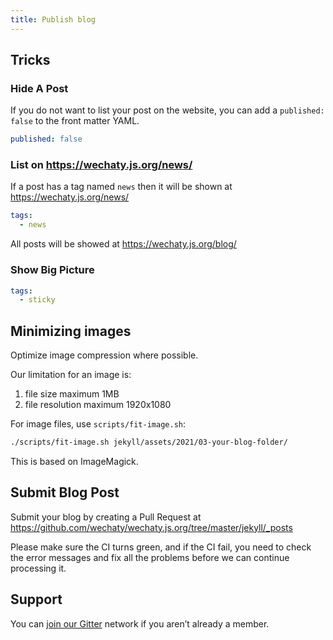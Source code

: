 ```yaml
---
title: Publish blog
---
```


## Tricks

### Hide A Post

If you do not want to list your post on the website,
you can add a `published: false` to the front matter YAML.

```yaml
published: false
```

### List on <https://wechaty.js.org/news/>

If a post has a tag named `news`
then it will be shown at <https://wechaty.js.org/news/>

```yaml
tags:
  - news
```

All posts will be showed at <https://wechaty.js.org/blog/>

### Show Big Picture

```yaml
tags:
  - sticky
```

## Minimizing images

Optimize image compression where possible.

Our limitation for an image is:

1. file size maximum 1MB
1. file resolution maximum 1920x1080

For image files, use `scripts/fit-image.sh`:

```sh
./scripts/fit-image.sh jekyll/assets/2021/03-your-blog-folder/
```

This is based on ImageMagick.

## Submit Blog Post

Submit your blog by creating a Pull Request at <https://github.com/wechaty/wechaty.js.org/tree/master/jekyll/_posts>

Please make sure the CI turns green, and if the CI fail, you need to check the error messages and fix all the problems before we can continue processing it.

## Support

You can [join our Gitter](https://gitter.im/wechaty/wechaty) network if you aren’t already a member.
